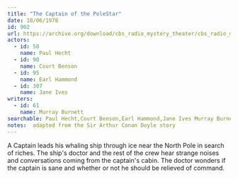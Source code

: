 ```yaml
---
title: "The Captain of the PoleStar"
date: 10/06/1978
id: 902
url: https://archive.org/download/cbs_radio_mystery_theater/cbs_radio_mystery_theater-0901-0950.zip/cbs_radio_mystery_theater-0901-0950%2Fcbsrmt_0902_the_captain_of_the_polestar.mp3
actors:  
  - id: 58
    name: Paul Hecht  
  - id: 90
    name: Court Benson  
  - id: 95
    name: Earl Hammond  
  - id: 307
    name: Jane Ives
writers:  
  - id: 61
    name: Murray Burnett
searchable: Paul Hecht,Court Benson,Earl Hammond,Jane Ives Murray Burnett
notes:  adapted from the Sir Arthur Conan Doyle story
---
```

A Captain leads his whaling ship through ice near the North Pole in search of riches. The ship's doctor and the rest of the crew hear strange noises and conversations coming from the captain's cabin. The doctor wonders if the captain is sane and whether or not he should be relieved of command.